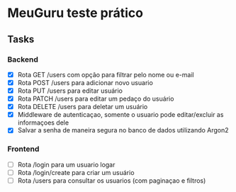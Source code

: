 # MeuGuru teste prático

## Tasks

### Backend

- [x] Rota GET /users com opção para filtrar pelo nome ou e-mail
- [x] Rota POST /users para adicionar novo usuario
- [x] Rota PUT /users para editar usuário
- [x] Rota PATCH /users para editar um pedaço do usuário
- [x] Rota DELETE /users para deletar um usuário
- [x] Middleware de autenticaçao, somente o usuario pode editar/excluir as informaçoes dele
- [x] Salvar a senha de maneira segura no banco de dados utilizando Argon2

### Frontend

- [ ] Rota /login para um usuario logar
- [ ] Rota /login/create para criar um usuário
- [ ] Rota /users para consultar os usuarios (com paginaçao e filtros)

